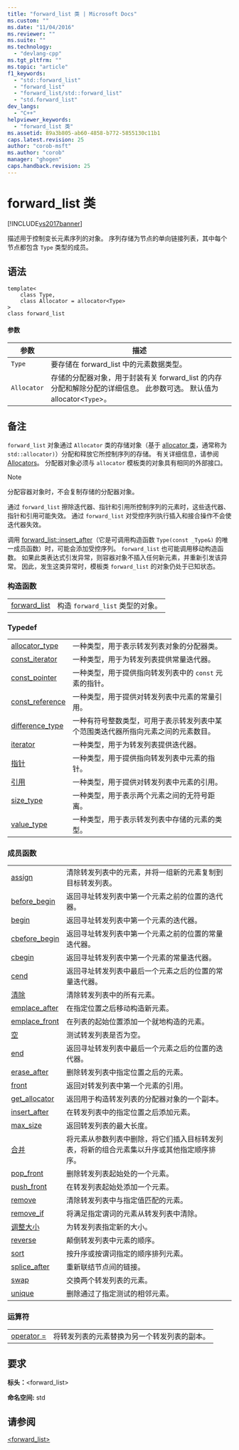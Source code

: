 ```yaml
---
title: "forward_list 类 | Microsoft Docs"
ms.custom: ""
ms.date: "11/04/2016"
ms.reviewer: ""
ms.suite: ""
ms.technology: 
  - "devlang-cpp"
ms.tgt_pltfrm: ""
ms.topic: "article"
f1_keywords: 
  - "std::forward_list"
  - "forward_list"
  - "forward_list/std::forward_list"
  - "std.forward_list"
dev_langs: 
  - "C++"
helpviewer_keywords: 
  - "forward_list 类"
ms.assetid: 89a3b805-ab60-4858-b772-5855130c11b1
caps.latest.revision: 25
author: "corob-msft"
ms.author: "corob"
manager: "ghogen"
caps.handback.revision: 25
---
```

# forward_list 类
[!INCLUDE[vs2017banner](../assembler/inline/includes/vs2017banner.md)]

描述用于控制变长元素序列的对象。  序列存储为节点的单向链接列表，其中每个节点都包含 `Type` 类型的成员。  
  
## 语法  
  
```  
template<  
    class Type,   
    class Allocator = allocator<Type>   
>  
class forward_list   
```  
  
#### 参数  
  
|参数|描述|  
|--------|--------|  
|`Type`|要存储在 forward\_list 中的元素数据类型。|  
|`Allocator`|存储的分配器对象，用于封装有关 forward\_list 的内存分配和解除分配的详细信息。  此参数可选。  默认值为 allocator\<`Type`\>。|  
  
## 备注  
 `forward_list` 对象通过 `Allocator` 类的存储对象（基于 [allocator 类](../standard-library/allocator-class.md)，通常称为`std::allocator)`）分配和释放它所控制序列的存储。  有关详细信息，请参阅[Allocators](../standard-library/allocators.md)。  分配器对象必须与 `allocator` 模板类的对象具有相同的外部接口。  
  
> [!NOTE]
>  分配容器对象时，不会复制存储的分配器对象。  
  
 通过 `forward_list` 擦除迭代器、指针和引用所控制序列的元素时，这些迭代器、指针和引用可能失效。  通过 `forward_list` 对受控序列执行插入和接合操作不会使迭代器失效。  
  
 调用 [forward\_list::insert\_after](../Topic/forward_list::insert_after.md)（它是可调用构造函数 `Type(const _Type&)` 的唯一成员函数）时，可能会添加受控序列。  `forward_list` 也可能调用移动构造函数。  如果此类表达式引发异常，则容器对象不插入任何新元素，并重新引发该异常。  因此，发生这类异常时，模板类 `forward_list` 的对象仍处于已知状态。  
  
### 构造函数  
  
|||  
|-|-|  
|[forward\_list](../Topic/forward_list::forward_list.md)|构造 `forward_list` 类型的对象。|  
  
### Typedef  
  
|||  
|-|-|  
|[allocator\_type](../Topic/forward_list::allocator_type.md)|一种类型，用于表示转发列表对象的分配器类。|  
|[const\_iterator](../Topic/forward_list::const_iterator.md)|一种类型，用于为转发列表提供常量迭代器。|  
|[const\_pointer](../Topic/forward_list::const_pointer.md)|一种类型，用于提供指向转发列表中的 `const` 元素的指针。|  
|[const\_reference](../Topic/forward_list::const_reference.md)|一种类型，用于提供对转发列表中元素的常量引用。|  
|[difference\_type](../Topic/forward_list::difference_type.md)|一种有符号整数类型，可用于表示转发列表中某个范围类迭代器所指向元素之间的元素数目。|  
|[iterator](../Topic/forward_list::iterator.md)|一种类型，用于为转发列表提供迭代器。|  
|[指针](../Topic/forward_list::pointer.md)|一种类型，用于提供指向转发列表中元素的指针。|  
|[引用](../Topic/forward_list::reference.md)|一种类型，用于提供对转发列表中元素的引用。|  
|[size\_type](../Topic/forward_list::size_type.md)|一种类型，用于表示两个元素之间的无符号距离。|  
|[value\_type](../Topic/forward_list::value_type.md)|一种类型，用于表示转发列表中存储的元素的类型。|  
  
### 成员函数  
  
|||  
|-|-|  
|[assign](../Topic/forward_list::assign.md)|清除转发列表中的元素，并将一组新的元素复制到目标转发列表。|  
|[before\_begin](../Topic/forward_list::before_begin.md)|返回寻址转发列表中第一个元素之前的位置的迭代器。|  
|[begin](../Topic/forward_list::begin.md)|返回寻址转发列表中第一个元素的迭代器。|  
|[cbefore\_begin](../Topic/forward_list::cbefore_begin.md)|返回寻址转发列表中第一个元素之前的位置的常量迭代器。|  
|[cbegin](../Topic/forward_list::cbegin.md)|返回寻址转发列表中第一个元素的常量迭代器。|  
|[cend](../Topic/forward_list::cend.md)|返回寻址转发列表中最后一个元素之后的位置的常量迭代器。|  
|[清除](../Topic/forward_list::clear.md)|清除转发列表中的所有元素。|  
|[emplace\_after](../Topic/forward_list::emplace_after.md)|在指定位置之后移动构造新元素。|  
|[emplace\_front](../Topic/forward_list::emplace_front.md)|在列表的起始位置添加一个就地构造的元素。|  
|[空](../Topic/forward_list::empty.md)|测试转发列表是否为空。|  
|[end](../Topic/forward_list::end.md)|返回寻址转发列表中最后一个元素之后的位置的迭代器。|  
|[erase\_after](../Topic/forward_list::erase_after.md)|删除转发列表中指定位置之后的元素。|  
|[front](../Topic/forward_list::front.md)|返回对转发列表中第一个元素的引用。|  
|[get\_allocator](../Topic/forward_list::get_allocator.md)|返回用于构造转发列表的分配器对象的一个副本。|  
|[insert\_after](../Topic/forward_list::insert_after.md)|在转发列表中的指定位置之后添加元素。|  
|[max\_size](../Topic/forward_list::max_size.md)|返回转发列表的最大长度。|  
|[合并](../Topic/forward_list::merge.md)|将元素从参数列表中删除，将它们插入目标转发列表，将新的组合元素集以升序或其他指定顺序排序。|  
|[pop\_front](../Topic/forward_list::pop_front.md)|删除转发列表起始处的一个元素。|  
|[push\_front](../Topic/forward_list::push_front.md)|在转发列表起始处添加一个元素。|  
|[remove](../Topic/forward_list::remove.md)|清除转发列表中与指定值匹配的元素。|  
|[remove\_if](../Topic/forward_list::remove_if.md)|将满足指定谓词的元素从转发列表中清除。|  
|[调整大小](../Topic/forward_list::resize.md)|为转发列表指定新的大小。|  
|[reverse](../Topic/forward_list::reverse.md)|颠倒转发列表中元素的顺序。|  
|[sort](../Topic/forward_list::sort.md)|按升序或按谓词指定的顺序排列元素。|  
|[splice\_after](../Topic/forward_list::splice_after.md)|重新联结节点间的链接。|  
|[swap](../Topic/forward_list::swap.md)|交换两个转发列表的元素。|  
|[unique](../Topic/forward_list::unique.md)|删除通过了指定测试的相邻元素。|  
  
### 运算符  
  
|||  
|-|-|  
|[operator \=](../Topic/forward_list::operator=.md)|将转发列表的元素替换为另一个转发列表的副本。|  
  
## 要求  
 **标头：**\<forward\_list\>  
  
 **命名空间:** std  
  
## 请参阅  
 [\<forward\_list\>](../standard-library/forward-list.md)